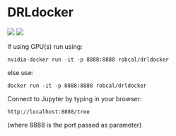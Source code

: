 # DRLdocker

[![](https://images.microbadger.com/badges/image/robcal/drldocker.svg)](https://hub.docker.com/r/robcal/drldocker/ "")
[![](https://images.microbadger.com/badges/version/robcal/drldocker.svg)](https://hub.docker.com/r/robcal/drldocker/ "")

If using GPU(s) run using:
```
nvidia-docker run -it -p 8888:8888 robcal/drldocker
```

else use:
```
docker run -it -p 8888:8888 robcal/drldocker
```

Connect to Jupyter by typing in your browser:
```
http://localhost:8888/tree
```
(where 8888 is the port passed as parameter)

